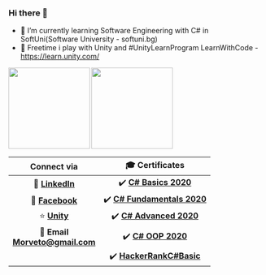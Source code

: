 ### Hi there 👋



 
- :school: I’m currently learning Software Engineering with C# in SoftUni(Software University - softuni.bg)
- :mount_fuji: Freetime  i play with Unity and #UnityLearnProgram
 LearnWithCode - https://learn.unity.com/

<div>
<img height="160" align="left" src="https://github-readme-stats.vercel.app/api?username=RadoslavDimitrov&count_private=true&show_icons=true&theme=tokyonight" />
 </div>

<div>
  <img height="160" src="https://github-readme-stats.vercel.app/api/top-langs/?username=RadoslavDimitrov&count_private=true&layout=compact&theme=tokyonight" />
</div>

| Connect via | 🎓 Certificates |
| :-: | :-: |
| 💼 [**LinkedIn**](https://www.linkedin.com/in/radoslav-dimitrov-3678b4165/)|:heavy_check_mark: [**C# Basics 2020**](https://softuni.bg/certificates/details/78221/047406c0)
| 👀 [**Facebook**](https://www.facebook.com/radoslav.dimitrov.9066)|  :heavy_check_mark: [**C# Fundamentals 2020**](https://softuni.bg/certificates/details/86215/9695c667)|
| :star: [**Unity**](https://learn.unity.com/u/rado-dimi)| :heavy_check_mark: [**C# Advanced 2020**](https://softuni.bg/certificates/details/90289/0449e268)|
| :e-mail: **Email <br/> Morveto@gmail.com**|:heavy_check_mark: [**C# OOP 2020**](https://softuni.bg/certificates/details/95747/36a1f598)|
| |:heavy_check_mark: [**HackerRankC#Basic**](https://www.hackerrank.com/certificates/2e349f1da5a9)|
<!--
**RadoslavDimitrov/RadoslavDimitrov** is a ✨ _special_ ✨ repository because its `README.md` (this file) appears on your GitHub profile.

